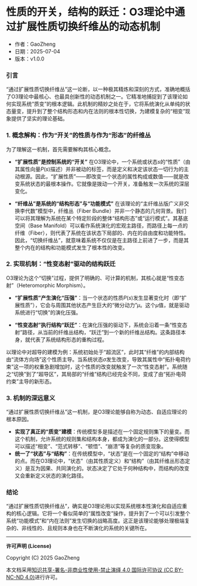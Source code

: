 # **性质的开关，结构的跃迁：O3理论中通过扩展性质切换纤维丛的动态机制**

- 作者：GaoZheng
- 日期：2025-07-04
- 版本：v1.0.0

### 引言
“通过扩展性质切换纤维丛”这一论断，以一种极其精炼和深刻的方式，准确地概括了O3理论中最核心、也最具创新性的动态机制之一。它精准地捕捉到了该理论如何实现系统“质变”的根本逻辑。此机制的精妙之处在于，它将系统演化从单纯的状态量变，提升到了整个结构形态和内在法则的根本性切换，为建模复杂的“相变”现象提供了坚实的理论基础。

### 1. 概念解构：作为“开关”的性质与作为“形态”的纤维丛
为了理解这一机制，首先需要解构其核心概念。

* **“扩展性质”是控制系统的“开关”**
    在O3理论中，一个系统或状态$s$的“性质”（由其属性向量$P(s)$描述）并非被动的标签，而是定义和决定该状态一切行为的主动根源。因此，“扩展性质”——即改变一个状态的属性构成或数值——就是改变系统状态的最根本操作。它就像是拨动一个开关，准备触发一次系统的深层变化。

* **“纤维丛”是系统的“结构形态”与“功能模式”**
    在该理论的“主纤维丛版广义非交换李代数”模型中，纤维丛（Fiber Bundle）并非一个静态的几何背景。我们可以将其理解为系统在某个特定阶段的整体“结构形态”或“运行模式”。其基底空间（Base Manifold）可以看作系统演化的宏观主路径，而路径上每一点的纤维（Fiber），则代表了系统在该状态下局部的、内在的自由度和功能特性。因此，“切换纤维丛”，就意味着系统不仅仅是在主路径上前进了一步，而是其整个内在的结构和功能模式发生了根本性的改变。

### 2. 实现机制：“性变态射”驱动的结构跃迁
O3理论为这个“切换”过程，提供了明确的、可计算的机制，其核心就是“性变态射”（Heteromorphic Morphism）。

* **“扩展性质”产生演化“压强”**：当一个状态的性质$P(s)$发生显著变化时（即“扩展性质”），它会与周围其他状态产生巨大的“微分动力”$\mu$。这个$\mu$值，就是驱动系统进行“切换”的演化压强。

* **“性变态射”执行结构“跃迁”**：在演化压强的驱动下，系统会沿着一条“性变态射”路径，从当前的纤维丛结构，“跃迁”到一个新的纤维丛结构。这条路径本身，就代表了系统结构形态的重构过程。

以理论中对超导的建模为例：系统初始处于“超流区”，此时其“纤维”的内部结构由“流体方向场”这个性质主导。当系统状态$\sigma$发生改变，导致其属性中“拓扑电荷约束”这一项的权重急剧增加时，这个性质的改变就触发了一次“性变态射”。系统随之“切换”到了“超导区”，其局部的“纤维”结构已经完全不同，变成了由“拓扑电荷约束”主导的新形态。

### 3. 机制的深远意义
“通过扩展性质切换纤维丛”这一机制，是O3理论能够自称为动态、自适应理论的根本原因。

* **实现了真正的“质变”建模**：传统模型多是描述在一个固定规则集下的量变。而这个机制，允许系统的规则集和结构本身，都成为演化的一部分。这使得模型可以描述“相变”、“范式转移”、“顿悟”、“崩溃”等复杂的质变现象。
* **统一了“状态”与“结构”**：在传统模型中，“状态”是在一个固定的“结构”中移动的点。而在O3理论中，“状态”（由其性质定义）和“结构”（由其纤维丛形态定义）是互为因果、共同演化的。状态决定了它处于何种结构中，而结构的改变又会重新定义状态的演化路径。

### 结论
“通过扩展性质切换纤维丛”，确实是O3理论用以实现系统根本性演化和自适应重构的核心逻辑。它将一个看似简单的“属性改变”操作，提升到了一个可以引发整个系统“功能模式”和“内在法则”发生切换的战略高度。这正是该理论能够处理极端复杂的、非线性的、且规则本身也在不断演化的系统的关键所在。

---

**许可声明 (License)**

Copyright (C) 2025 GaoZheng 

本文档采用[知识共享-署名-非商业性使用-禁止演绎 4.0 国际许可协议 (CC BY-NC-ND 4.0)](https://creativecommons.org/licenses/by-nc-nd/4.0/deed.zh-Hans)进行许可。
